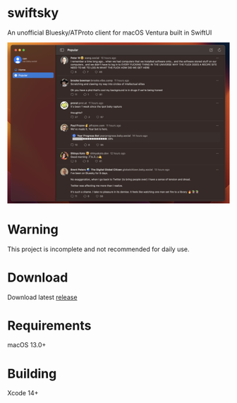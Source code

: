 # swiftsky
An unofficial Bluesky/ATProto client for macOS Ventura built in SwiftUI

![Image](images/image.png?)

# Warning
This project is incomplete and not recommended for daily use.

# Download
Download latest [release](https://github.com/rmcan/swiftsky/releases/tag/v0.0.3)

# Requirements
macOS 13.0+

# Building
Xcode 14+
